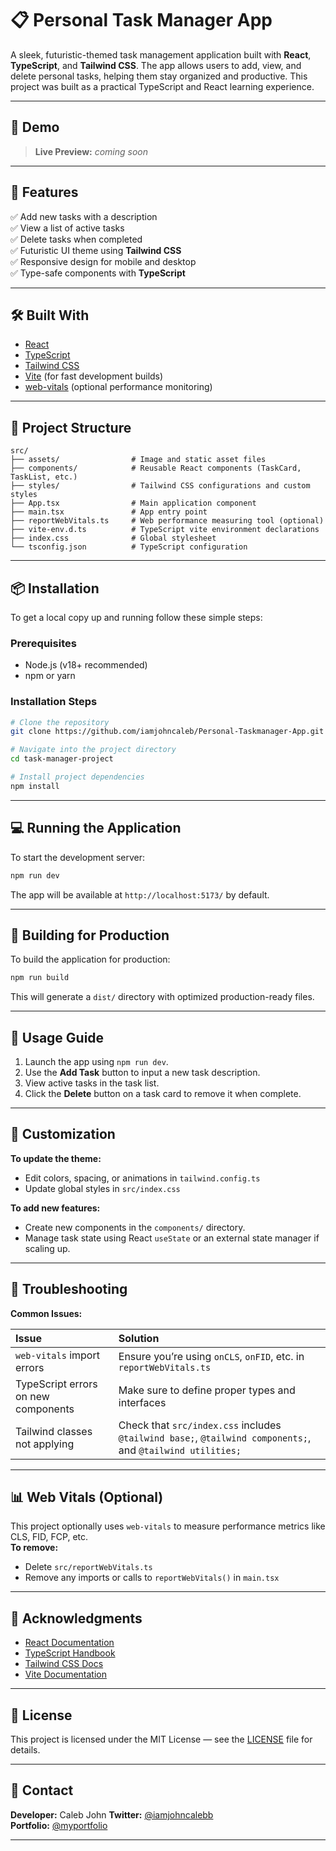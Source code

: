 # 📋 Personal Task Manager App

A sleek, futuristic-themed task management application built with **React**, **TypeScript**, and **Tailwind CSS**. The app allows users to add, view, and delete personal tasks, helping them stay organized and productive. This project was built as a practical TypeScript and React learning experience.

---

## 📸 Demo

> **Live Preview:** _coming soon_

---

## 🚀 Features

✅ Add new tasks with a description  
✅ View a list of active tasks  
✅ Delete tasks when completed  
✅ Futuristic UI theme using **Tailwind CSS**  
✅ Responsive design for mobile and desktop  
✅ Type-safe components with **TypeScript**

---

## 🛠️ Built With

- [React](https://reactjs.org/)
- [TypeScript](https://www.typescriptlang.org/)
- [Tailwind CSS](https://tailwindcss.com/)
- [Vite](https://vitejs.dev/) (for fast development builds)
- [web-vitals](https://github.com/GoogleChrome/web-vitals) (optional performance monitoring)

---

## 📂 Project Structure

```
src/
├── assets/                # Image and static asset files
├── components/            # Reusable React components (TaskCard, TaskList, etc.)
├── styles/                # Tailwind CSS configurations and custom styles
├── App.tsx                # Main application component
├── main.tsx               # App entry point
├── reportWebVitals.ts     # Web performance measuring tool (optional)
├── vite-env.d.ts          # TypeScript vite environment declarations
├── index.css              # Global stylesheet
└── tsconfig.json          # TypeScript configuration
```

---

## 📦 Installation

To get a local copy up and running follow these simple steps:

### Prerequisites

- Node.js (v18+ recommended)
- npm or yarn

### Installation Steps

```bash
# Clone the repository
git clone https://github.com/iamjohncaleb/Personal-Taskmanager-App.git

# Navigate into the project directory
cd task-manager-project

# Install project dependencies
npm install
```

---

## 💻 Running the Application

To start the development server:

```bash
npm run dev
```

The app will be available at `http://localhost:5173/` by default.

---

## 🧱 Building for Production

To build the application for production:

```bash
npm run build
```

This will generate a `dist/` directory with optimized production-ready files.

---

## 📝 Usage Guide

1. Launch the app using `npm run dev`.
2. Use the **Add Task** button to input a new task description.
3. View active tasks in the task list.
4. Click the **Delete** button on a task card to remove it when complete.

---

## 🎨 Customization

**To update the theme:**
- Edit colors, spacing, or animations in `tailwind.config.ts`
- Update global styles in `src/index.css`

**To add new features:**
- Create new components in the `components/` directory.
- Manage task state using React `useState` or an external state manager if scaling up.

---

## 🐞 Troubleshooting

**Common Issues:**

| Issue                                    | Solution                                              |
|:-----------------------------------------|:------------------------------------------------------|
| `web-vitals` import errors               | Ensure you’re using `onCLS`, `onFID`, etc. in `reportWebVitals.ts` |
| TypeScript errors on new components      | Make sure to define proper types and interfaces       |
| Tailwind classes not applying            | Check that `src/index.css` includes `@tailwind base;`, `@tailwind components;`, and `@tailwind utilities;` |

---

## 📊 Web Vitals (Optional)

This project optionally uses `web-vitals` to measure performance metrics like CLS, FID, FCP, etc.  
**To remove:**
- Delete `src/reportWebVitals.ts`
- Remove any imports or calls to `reportWebVitals()` in `main.tsx`

---

## 🙌 Acknowledgments

- [React Documentation](https://reactjs.org/docs/getting-started.html)
- [TypeScript Handbook](https://www.typescriptlang.org/docs/)
- [Tailwind CSS Docs](https://tailwindcss.com/docs)
- [Vite Documentation](https://vitejs.dev/guide/)

---

## 📜 License

This project is licensed under the MIT License — see the [LICENSE](LICENSE) file for details.

---

## 📧 Contact

**Developer:** Caleb John
**Twitter:** [@iamjohncalebb](https://x.com/iamjohncalebb)  
**Portfolio:** [@myportfolio](https://recent-resume.vercel.app/) 

---

<!-- ## 📌 Future Improvements

- Task edit functionality  
- Task categories and filters  
- User authentication  
- Deploy to Vercel or Netlify  
- Persistent storage with localStorage or a backend API  
 -->
